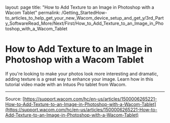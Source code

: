 layout: page
title: "How to Add Texture to an Image in Photoshop with a Wacom Tablet"
permalink: /Getting_StartedHow-to_articles_to_help_get_your_new_Wacom_device_setup_and_get_y/3rd_Party_SoftwareRead_More/Next/First/How_to_Add_Texture_to_an_Image_in_Photoshop_with_a_Wacom_Tablet

# How to Add Texture to an Image in Photoshop with a Wacom Tablet

If you're looking to make your photos look more interesting and dramatic, adding texture is a great way to enhance your image. Learn how in this tutorial video made with an Intuos Pro tablet from Wacom.

---
Source: [https://support.wacom.com/hc/en-us/articles/1500006265221-How-to-Add-Texture-to-an-Image-in-Photoshop-with-a-Wacom-Tablet](https://support.wacom.com/hc/en-us/articles/1500006265221-How-to-Add-Texture-to-an-Image-in-Photoshop-with-a-Wacom-Tablet)
